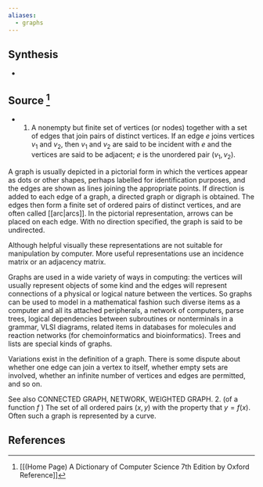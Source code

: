 ```yaml
---
aliases:
  - graphs
---
```

## Synthesis
- 
## Source [^1]
- 1. A nonempty but finite set of vertices (or nodes) together with a set of edges that join pairs of distinct vertices. If an edge $e$ joins vertices $v_{1}$ and $v_{2}$, then $v_{1}$ and $v_{2}$ are said to be incident with $e$ and the vertices are said to be adjacent; $e$ is the unordered pair $\left(v_{1}, v_{2}\right)$.

  

A graph is usually depicted in a pictorial form in which the vertices appear as dots or other shapes, perhaps labelled for identification purposes, and the edges are shown as lines joining the appropriate points. If direction is added to each edge of a graph, a directed graph or digraph is obtained. The edges then form a finite set of ordered pairs of distinct vertices, and are often called [[arc|arcs]]. In the pictorial representation, arrows can be placed on each edge. With no direction specified, the graph is said to be undirected.

  

Although helpful visually these representations are not suitable for manipulation by computer. More useful representations use an incidence matrix or an adjacency matrix.

  

Graphs are used in a wide variety of ways in computing: the vertices will usually represent objects of some kind and the edges will represent connections of a physical or logical nature between the vertices. So graphs can be used to model in a mathematical fashion such diverse items as a computer and all its attached peripherals, a network of computers, parse trees, logical dependencies between subroutines or nonterminals in a grammar, VLSI diagrams, related items in databases for molecules and reaction networks (for chemoinformatics and bioinformatics). Trees and lists are special kinds of graphs.

  

Variations exist in the definition of a graph. There is some dispute about whether one edge can join a vertex to itself, whether empty sets are involved, whether an infinite number of vertices and edges are permitted, and so on.

  

See also CONNECTED GRAPH, NETWORK, WEIGHTED GRAPH. 2. (of a function $f$ ) The set of all ordered pairs $(x, y)$ with the property that $y=f(x)$. Often such a graph is represented by a curve.
## References

[^1]: [[(Home Page) A Dictionary of Computer Science 7th Edition by Oxford Reference]]